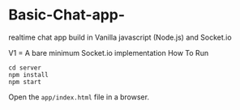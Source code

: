 # Basic-Chat-app-
realtime chat app build in Vanilla javascript (Node.js) and Socket.io


V1 = A bare minimum Socket.io implementation 
How To Run

```
cd server
npm install
npm start
````

Open the ```app/index.html``` file in a browser.
